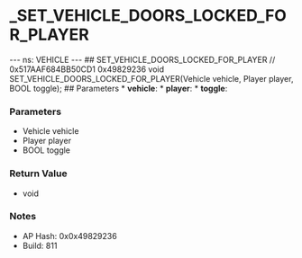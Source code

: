 # _SET_VEHICLE_DOORS_LOCKED_FOR_PLAYER

--- ns: VEHICLE --- ## SET_VEHICLE_DOORS_LOCKED_FOR_PLAYER  // 0x517AAF684BB50CD1 0x49829236 void SET_VEHICLE_DOORS_LOCKED_FOR_PLAYER(Vehicle vehicle, Player player, BOOL toggle);   ## Parameters * **vehicle**: * **player**: * **toggle**:

### Parameters
* Vehicle vehicle
* Player player
* BOOL toggle

### Return Value
* void

### Notes
* AP Hash: 0x0x49829236
* Build: 811

